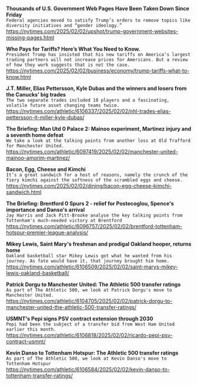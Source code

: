 **Thousands of U.S. Government Web Pages Have Been Taken Down Since Friday**\
`Federal agencies moved to satisfy Trump’s orders to remove topics like diversity initiatives and “gender ideology.”`\
https://nytimes.com/2025/02/02/upshot/trump-government-websites-missing-pages.html

**Who Pays for Tariffs? Here’s What You Need to Know.**\
`President Trump has insisted that his new tariffs on America’s largest trading partners will not increase prices for Americans. But a review of how they work suggests that is not the case.`\
https://nytimes.com/2025/02/02/business/economy/trump-tariffs-what-to-know.html

**J.T. Miller, Elias Pettersson, Kyle Dubas and the winners and losers from the Canucks' big trades**\
`The two separate trades included 10 players and a fascinating, volatile future asset changing teams twice.`\
https://nytimes.com/athletic/6106337/2025/02/02/nhl-trades-elias-pettersson-jt-miller-kyle-dubas/

**The Briefing: Man Utd 0 Palace 2: Mainoo experiment, Martinez injury and a seventh home defeat**\
`We take a look at the talking points from another loss at Old Trafford for Manchester United.`\
https://nytimes.com/athletic/6097419/2025/02/02/manchester-united-mainoo-amorim-martinez/

**Bacon, Egg, Cheese and Kimchi**\
`It’s a great sandwich for a host of reasons, namely the crunch of the fiery kimchi against the softness of the scrambled eggs and cheese.`\
https://nytimes.com/2025/02/02/dining/bacon-egg-cheese-kimchi-sandwich.html

**The Briefing: Brentford 0 Spurs 2 - relief for Postecoglou, Spence's importance and Danso's arrival**\
`Jay Harris and Jack Pitt-Brooke analyse the key talking points from Tottenham's much-needed victory at Brentford`\
https://nytimes.com/athletic/6096757/2025/02/02/brentford-tottenham-hotspur-premier-league-analysis/

**Mikey Lewis, Saint Mary's freshman and prodigal Oakland hooper, returns home**\
`Oakland basketball star Mikey Lewis got what he wanted from his journey. As fate would have it, that journey brought him home.`\
https://nytimes.com/athletic/6106509/2025/02/02/saint-marys-mikey-lewis-oakland-basketball/

**Patrick Dorgu to Manchester United: The Athletic 500 transfer ratings**\
`As part of The Athletic 500, we look at Patrick Dorgu's move to Manchester United.`\
https://nytimes.com/athletic/6104705/2025/02/02/patrick-dorgu-to-manchester-united-the-athletic-500-transfer-ratings/

**USMNT's Pepi signs PSV contract extension through 2030**\
`Pepi had been the subject of a transfer bid from West Ham United earlier this month.`\
https://nytimes.com/athletic/6106818/2025/02/02/ricardo-pepi-psv-contract-usmnt/

**Kevin Danso to Tottenham Hotspur: The Athletic 500 transfer ratings**\
`As part of The Athletic 500, we look at Kevin Danso's move to Tottenham Hotspur`\
https://nytimes.com/athletic/6106584/2025/02/02/kevin-danso-to-tottenham-transfer-ratings/

